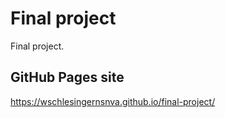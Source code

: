 # Final project

Final project.

## GitHub Pages site

https://wschlesingernsnva.github.io/final-project/
